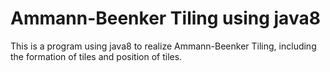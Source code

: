 # Ammann-Beenker Tiling using java8
 This is a program using java8 to realize Ammann-Beenker Tiling, including the formation of tiles and position of tiles.
